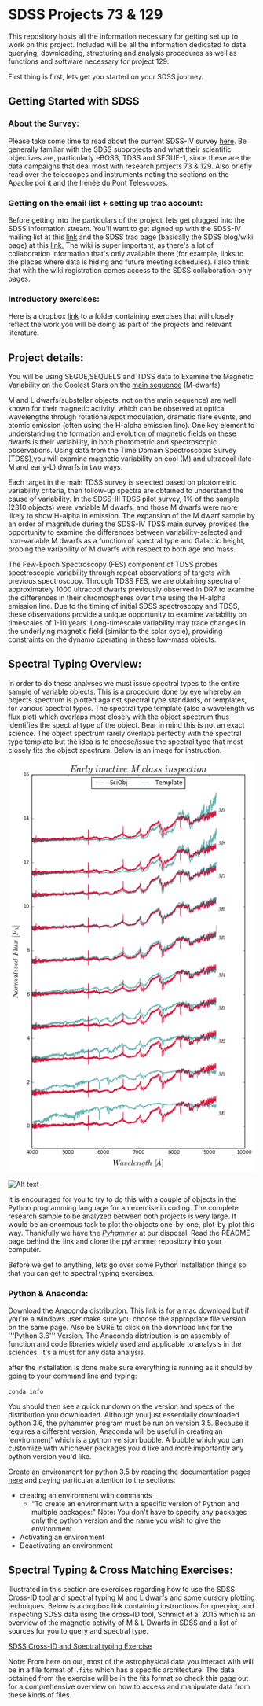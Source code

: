 # SDSS Projects 73 & 129

This repository hosts all the information necessary for getting set up to work on this project. Included will be all the information dedicated to data querying, downloading, structuring and analysis procedures as well as functions and software necessary for project 129. 

First thing is first, lets get you started on your SDSS journey.

## Getting Started with SDSS

### About the Survey:

Please take some time to read about the current SDSS-IV survey [here](https://www.sdss.org/surveys/#eBOSS). Be generally familiar with the SDSS subprojects and what their scientific objectives are, particularly eBOSS, TDSS and SEGUE-1, since these are the data campaigns that deal most with research projects 73 & 129. Also briefly read over the telescopes and instruments noting the sections on the Apache point and the Irénée du Pont Telescopes. 

### Getting on the email list + setting up trac account: 

Before getting into the particulars of the project, lets get plugged into the SDSS information stream. You'll want to get signed up with the SDSS-IV mailing list at this [link](https://mailman.sdss.org/mailman/listinfo/sdss4-general) and the SDSS trac page (basically the SDSS blog/wiki page) at this [link.](https://trac.sdss.org/register) The wiki is super important, as there's a lot of collaboration information that's only available there (for example, links to the places where data is hiding and future meeting schedules). I also think that with the wiki registration comes access to the SDSS collaboration-only pages.

### Introductory exercises:

Here is a dropbox [link](https://www.dropbox.com/sh/m54iqkb9hbqrqtj/AABEXjMDEza_ixzNG9Pa-qKqa?dl=0) to a folder containing exercises that will closely reflect the work you will be doing as part of the projects and relevant literature.


## Project details:

You will be using SEGUE,SEQUELS and TDSS data to Examine the Magnetic Variability on the Coolest Stars on the [main sequence](https://en.wikipedia.org/wiki/Main_sequence) (M-dwarfs)

M and L dwarfs(substellar objects, not on the main sequence) are well known for their magnetic activity, which can be observed at optical wavelengths through rotational/spot modulation, dramatic flare events, and atomic emission (often using the H-alpha emission line). One key element to understanding the formation and evolution of magnetic fields on these dwarfs is their variability, in both photometric and spectroscopic observations. Using data from the Time Domain Spectroscopic Survey (TDSS),you will examine magnetic variability on cool (M) and ultracool (late-M and early-L) dwarfs in two ways.

Each target in the main TDSS survey is selected based on photometric variability criteria, then follow-up spectra are obtained to understand the cause of variability. In the SDSS-III TDSS pilot survey, 1% of the sample (2310 objects) were variable M dwarfs, and those M dwarfs were more likely to show H-alpha in emission. The expansion of the M dwarf sample by an order of magnitude during the SDSS-IV TDSS main survey provides the opportunity to examine the differences between variability-selected and non-variable M dwarfs as a function of spectral type and Galactic height, probing the variability of M dwarfs with respect to both age and mass.

The Few-Epoch Spectroscopy (FES) component of TDSS probes spectroscopic variability through repeat observations of targets with previous spectroscopy. Through TDSS FES, we are obtaining spectra of approximately 1000 ultracool dwarfs previously observed in DR7 to examine the differences in their chromospheres over time using the H-alpha emission line. Due to the timing of initial SDSS spectroscopy and TDSS, these observations provide a unique opportunity to examine variability on timescales of 1-10 years. Long-timescale variability may trace changes in the underlying magnetic field (similar to the solar cycle), providing constraints on the dynamo operating in these low-mass objects.


## Spectral Typing Overview: 

In order to do these analyses we must issue spectral types to the entire sample of variable objects. This is a procedure done by eye whereby an objects spectrum is plotted against spectral type standards, or templates, for various spectral types. The spectral type template (also a wavelength vs flux plot) which overlaps most closely with the object spectrum thus identifies the spectral type of the object. Bear in mind this is not an exact science. The object spectrum rarely overlaps perfectly with the spectral type template but the idea is to choose/issue the spectral type that most closely fits the object spectrum. Below is an image for instruction.

![Spectral type overplot](https://github.com/JPVentura135/SDSS_Project_129/blob/master/EarlynMins652.png)

![Alt text](/relative/path/to/img.jpg?raw=true "Optional Title")

It is encouraged for you to try to do this with a couple of objects in the Python programming language for an exercise in coding. The complete research sample to be analyzed between both projects is very large. It would be an enormous task to plot the objects one-by-one, plot-by-plot this way. Thankfully we have the [*Pyhammer*](https://github.com/BU-hammerTeam/PyHammer) at our disposal. Read the README page behind the link and clone the pyhammer repository into your computer.

Before we get to anything, lets go over some Python installation things so that you can get to spectral typing exercises.:

### Python & Anaconda:
Download the [Anaconda distribution](https://www.anaconda.com/download/#macos). This link is for a mac download but if you're a windows user make sure you choose the appropriate file version on the same page. Also be SURE to click on the download link for the '''Python 3.6''' Version. The Anaconda distribution is an assembly of function and code libraries widely used and applicable to analysis in the sciences. It's a must for any data analysis.

after the installation is done make sure everything is running as it should by going to your command line and typing:

`conda info`

You should then see a quick rundown on the version and specs of the distribution you downloaded. Although you just essentially downloaded python 3.6, the pyhammer program must be run on version 3.5. Because it requires a different version, Anaconda will be useful in creating an 'environment' which is a python version bubble. A bubble which you can customize with whichever packages you'd like and more importantly any python version you'd like.

Create an environment for python 3.5 by reading the documentation pages [here](https://conda.io/docs/user-guide/tasks/manage-environments.html#creating-an-environment-with-commands) and paying particular attention to the sections:

  * creating an environment with commands
    * "To create an environment with a specific version of Python and multiple packages:"
    Note: You don't have to specify any packages only the python version and the name you wish to give the environment.
  * Activating an environment
  * Deactivating an environment  

## Spectral Typing & Cross Matching Exercises:

Illustrated in this section are exercises regarding how to use the SDSS Cross-ID tool and spectral typing M and L dwarfs and some cursory plotting techniques. Below is a dropbox link containing instructions for querying and inspecting SDSS data using the cross-ID tool, Schmidt et al 2015 which is an overview of the magnetic activity of M & L Dwarfs in SDSS and a list of sources for you to query and spectral type.

[SDSS Cross-ID and Spectral typing Exercise](https://www.dropbox.com/sh/m54iqkb9hbqrqtj/AABEXjMDEza_ixzNG9Pa-qKqa?dl=0)

Note:
From here on out, most of the astrophysical data you interact with will be in a file format of `.fits` which has a specific architecture. The data obtained from the exercise will be in the fits format so check this [page](http://docs.astropy.org/en/v0.3/io/fits/index.html) out for a comprehensive overview on how to access and manipulate data from these kinds of files.






